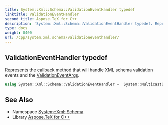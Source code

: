 ```yaml
---
title: System::Xml::Schema::ValidationEventHandler typedef
linktitle: ValidationEventHandler
second_title: Aspose.TeX for C++
description: 'System::Xml::Schema::ValidationEventHandler typedef. Represents the callback method that will handle XML schema validation events and the ValidationEventArgs in C++.'
type: docs
weight: 8400
url: /cpp/system.xml.schema/validationeventhandler/
---
```

## ValidationEventHandler typedef


Represents the callback method that will handle XML schema validation events and the [ValidationEventArgs](../validationeventargs/).

```cpp
using System::Xml::Schema::ValidationEventHandler =  System::MulticastDelegate<void(SharedPtr<Object> , SharedPtr<ValidationEventArgs> )>
```


## See Also

* Namespace [System::Xml::Schema](../)
* Library [Aspose.TeX for C++](../../)
